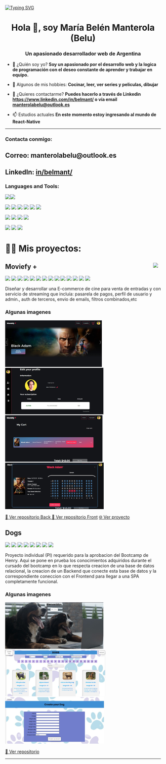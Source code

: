 [![Typing SVG](https://readme-typing-svg.herokuapp.com?color=2E22F7&vCenter=true&multiline=true&height=100&lines=export+function+GitProfile()+%7B%7D;render+%3CGitProfile%2F%3E;npm+start)](https://git.io/typing-svg)


<h1 align="center">Hola 👋, soy María Belén Manterola (Belu)</h1>
<h3 align="center">Un apasionado desarrollador web de Argentina</h3>

- 💬 ¿Quién soy yo? **Soy un apasionado por el desarrollo web y la logica de programación con el deseo constante de aprender y trabajar en equipo.**

- 🤔 Algunos de mis hobbies: **Cocinar, leer, ver series y peliculas, dibujar**

- 📝 ¿Quieres contactarme? **Puedes hacerlo a través de Linkedin https://www.linkedin.com/in/belmant/ o vía email manterolabelu@outlook.es**

- 📫 Estudios actuales **En este momento estoy ingresando al mundo de React-Native**



---

<h3 align="left">Contacta conmigo:</h3>
<p align="left">
 <h2>Correo: <a href="mailto: manterolabelu@outlook.es"></a>manterolabelu@outlook.es</h2> 
 <h2>LinkedIn:  <a href='https://www.linkedin.com/in/belmant/' target='_blank'>in/belmant/</a> </h2>
</p>

<h3 align="left">Languages and Tools:</h3>
<img src="https://img.shields.io/badge/-JavaScript-eed718?style=flat&logo=javascript&logoColor=ffffff"><img src= 'https://img.shields.io/badge/-VS%20Code-blue?logo=visualstudio'>

<img src = "https://img.shields.io/badge/-HTML5-E34F26?style=flat&logo=html5&logoColor=white"> <img src = "https://img.shields.io/badge/-CSS3-1572B6?style=flat&logo=css3&logoColor=white"> <img src = "https://img.shields.io/badge/-Sass-BF4080?style=flat&logo=sass&logoColor=white"> <img src="https://img.shields.io/badge/-React.js-000000?style=flat&logo=react&logoColor=00c8ff">
<img src="https://img.shields.io/badge/-Redux.js-764ABC?style=flat&logo=redux&logoColor=white "> <img src="https://img.shields.io/badge/-Bootstrap-563D7C?style=flat&logo=bootstrap&logoColor=white "> 

<img src="https://img.shields.io/badge/-Express.js-787878?style=flat&logo=Express&logoColor=white"> <img src="https://img.shields.io/badge/-Node.js-3C873A?style=flat&logo=Node.js&logoColor=white">
<img src="https://img.shields.io/badge/-PostgreSQL-31648C?style=flat&logo=postgresql&logoColor=FFFFFF"> <img src="https://img.shields.io/badge/-Sequelize-399AF3?style=flat&logo=sequelize&logoColor=FFFFFF"> 

<img src='https://img.shields.io/badge/-Github-000?logo=github'> <img src='https://img.shields.io/badge/-Git-orange?logo=git&logoColor=ffffff'> <img src='https://img.shields.io/badge/-Vercel-1E1B1D?logo=vercel'>


# 👨‍💻 Mis proyectos:

## Moviefy + <img src= './Proyects/PF/logo-despixeleado.png' width = 25px align ='right' align= "center"/>
<img src = "https://img.shields.io/badge/-HTML5-E34F26?style=flat&logo=html5&logoColor=white"> 
<img src = "https://img.shields.io/badge/-CSS3-1572B6?style=flat&logo=css3&logoColor=white"> 
<img src = "https://img.shields.io/badge/-Sass-BF4080?style=flat&logo=sass&logoColor=white"> 
<img src="https://img.shields.io/badge/-React.js-000000?style=flat&logo=react&logoColor=00c8ff">
<img src="https://img.shields.io/badge/-Redux.js-764ABC?style=flat&logo=redux&logoColor=white "> 
<img src="https://img.shields.io/badge/-Express.js-787878?style=flat&logo=Express&logoColor=white"> 
<img src="https://img.shields.io/badge/-Node.js-3C873A?style=flat&logo=Node.js&logoColor=white"> 
<img src='https://img.shields.io/badge/-MongoDB-11A513?logo=mongodb&logoColor=FFF'>
 <img src='https://img.shields.io/badge/-Mongoose-EA0D0D?logo=mongoose'>
<img src='https://img.shields.io/badge/-Nodemailer-2D8C1E?logo=nodemailer'>
<img src='https://img.shields.io/badge/-Mercado Pago-314297?logo=Mercado Pago&logoColor=ffffff'> 
<img src='https://img.shields.io/badge/-Cloudinary-B8971D?logo=cloudinary&logoColor=ffffff'>
<img src='https://img.shields.io/badge/-MaterialUI-1DB8B1?logo=mui&logoColor=ffffff'> 
<img src='https://img.shields.io/badge/-Vercel-1E1B1D?logo=vercel'> 

<p>Diseñar y desarrollar una E-commerce de cine para venta de entradas y con servicio de streaming que incluía: pasarela de pagos, perfil de usuario y admin., auth de
terceros, envio de emails, filtros combinados,etc</p>

### Algunas imagenes 
<img src='./imagenes/PF/presentacion.jpeg' height=150px> <img src='./imagenes/PF/usuario.jpeg'  height=150px> <img src='./imagenes/PF/carrito.jpeg'  height=150px> <img src='./imagenes/PF/asientos.jpeg'  height=150px>

<a href='https://github.com/Clavi-K/PF-Henry-Back'> 📂 Ver repositorio Back</a><a href='https://github.com/mrtfog/PF-Henry-Front'> 📂 Ver repositorio Front</a>  <a href='https://hpfc.netlify.app'> 🌐 Ver proyecto </a>



## Dogs 

<img src = "https://img.shields.io/badge/-HTML5-E34F26?style=flat&logo=html5&logoColor=white"> <img src = "https://img.shields.io/badge/-CSS3-1572B6?style=flat&logo=css3&logoColor=white"> <img src="https://img.shields.io/badge/-React.js-000000?style=flat&logo=react&logoColor=00c8ff"> <img src="https://img.shields.io/badge/-Redux.js-764ABC?style=flat&logo=redux&logoColor=white "> <img src="https://img.shields.io/badge/-Express.js-787878?style=flat&logo=Express.js&logoColor=white&logo=Express&logoColor=white"> <img src="https://img.shields.io/badge/-Node.js-3C873A?style=flat&logo=Node.js&logoColor=white"> <img src='https://img.shields.io/badge/-Postgrss-1E8EC2?logo=postgresql&logoColor=FFF'> <img src='https://img.shields.io/badge/-Sequelize-0A1183?logo=sequelize'> 

<p>Proyecto individual (PI) requerido para la aprobacion del Bootcamp de Henry. Aqui se pone en prueba los conocimientos adquiridos durante el cursado del bootcamp en lo que respecta creacion de una base de datos relacional, la creacion de un Backend que conecte esta base de datos y la correspondiente coneccion con el Frontend para llegar a una SPA completamente funcional.</p>

### Algunas imagenes 
<img src='./imagenes/PI/presentacion.jpeg' height=150px> <img src='./imagenes/PI/perros.jpeg' height=150px> <img src='./imagenes/PI/form.jpeg' height=150px> 

<a href=https://github.com/belmant/PI-DOGS> 📂 Ver repositorio</a> 

---
<!--
**belmant/belmant** is a ✨ _special_ ✨ repository because its `README.md` (this file) appears on your GitHub profile.

Here are some ideas to get you started:

- 🔭 I’m currently working on ...
- 🌱 I’m currently learning ...
- 👯 I’m looking to collaborate on ...
- 🤔 I’m looking for help with ...
- 💬 Ask me about ...
- 📫 How to reach me: ...
- 😄 Pronouns: ...
- ⚡ Fun fact: ...
-->
